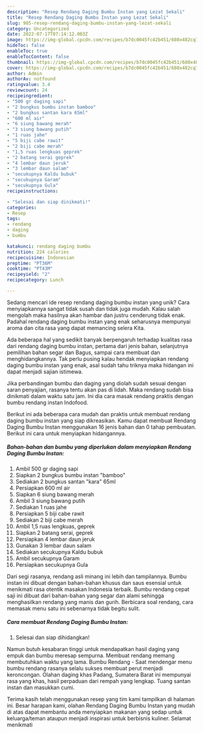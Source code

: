 ```yaml
---
description: "Resep Rendang Daging Bumbu Instan yang Lezat Sekali"
title: "Resep Rendang Daging Bumbu Instan yang Lezat Sekali"
slug: 985-resep-rendang-daging-bumbu-instan-yang-lezat-sekali
category: Uncategorized
date: 2022-07-17T07:14:12.003Z
image: https://img-global.cpcdn.com/recipes/b7dc0045fc42b451/680x482cq70/rendang-daging-bumbu-instan-foto-resep-utama.jpg
hideToc: false
enableToc: true
enableTocContent: false
thumbnail: https://img-global.cpcdn.com/recipes/b7dc0045fc42b451/680x482cq70/rendang-daging-bumbu-instan-foto-resep-utama.jpg
cover: https://img-global.cpcdn.com/recipes/b7dc0045fc42b451/680x482cq70/rendang-daging-bumbu-instan-foto-resep-utama.jpg
author: Admin
authorAv: notfound
ratingvalue: 3.4
reviewcount: 24
recipeingredient:
- "500 gr daging sapi"
- "2 bungkus bumbu instan bamboo"
- "2 bungkus santan kara 65ml"
- "600 ml air"
- "6 siung bawang merah"
- "3 siung bawang putih"
- "1 ruas jahe"
- "5 biji cabe rawit"
- "2 biji cabe merah"
- "1,5 ruas lengkuas geprek"
- "2 batang serai geprek"
- "4 lembar daun jeruk"
- "3 lembar daun salam"
- "secukupnya Kaldu bubuk"
- "secukupnya Garam"
- "secukupnya Gula"
recipeinstructions:

- "Selesai dan siap dinikmati!"
categories:
- Resep
tags:
- rendang
- daging
- bumbu

katakunci: rendang daging bumbu 
nutrition: 224 calories
recipecuisine: Indonesian
preptime: "PT36M"
cooktime: "PT43M"
recipeyield: "2"
recipecategory: Lunch

---
```





Sedang mencari ide resep rendang daging bumbu instan yang unik? Cara menyiapkannya sangat tidak susah dan tidak juga mudah. Kalau salah mengolah maka hasilnya akan hambar dan justru cenderung tidak enak. Padahal rendang daging bumbu instan yang enak seharusnya mempunyai aroma dan cita rasa yang dapat memancing selera Kita.





Ada beberapa hal yang sedikit banyak berpengaruh terhadap kualitas rasa dari rendang daging bumbu instan, pertama dari jenis bahan, selanjutnya pemilihan bahan segar dan Bagus, sampai cara membuat dan menghidangkannya. Tak perlu pusing kalau hendak menyiapkan rendang daging bumbu instan yang enak,      asal sudah tahu triknya maka hidangan ini dapat menjadi sajian istimewa.














Jika perbandingan bumbu dan daging yang diolah sudah sesuai dengan saran penyajian, rasanya tentu akan pas di lidah. Maka rendang sudah bisa dinikmati dalam waktu satu jam. Ini dia cara masak rendang praktis dengan bumbu rendang instan Indofood.






Berikut ini ada beberapa cara mudah dan praktis untuk membuat rendang daging bumbu instan yang siap dikreasikan. Kamu dapat membuat Rendang Daging Bumbu Instan menggunakan 16 jenis bahan dan 0 tahap pembuatan. Berikut ini cara untuk menyiapkan hidangannya.

<!--inarticleads1-->

##### Bahan-bahan dan bumbu yang diperlukan dalam menyiapkan Rendang Daging Bumbu Instan:

1. Ambil 500 gr daging sapi
1. Siapkan 2 bungkus bumbu instan &#34;bamboo&#34;
1. Sediakan 2 bungkus santan &#34;kara&#34; 65ml
1. Persiapkan 600 ml air
1. Siapkan 6 siung bawang merah
1. Ambil 3 siung bawang putih
1. Sediakan 1 ruas jahe
1. Persiapkan 5 biji cabe rawit
1. Sediakan 2 biji cabe merah
1. Ambil 1,5 ruas lengkuas, geprek
1. Siapkan 2 batang serai, geprek
1. Persiapkan 4 lembar daun jeruk
1. Gunakan 3 lembar daun salam
1. Sediakan secukupnya Kaldu bubuk
1. Ambil secukupnya Garam
1. Persiapkan secukupnya Gula


Dari segi rasanya, rendang asli minang ini lebih dan tampilannya. Bumbu instan ini dibuat dengan bahan-bahan khusus dan saus esensial untuk menikmati rasa otentik masakan Indonesia terbaik. Bumbu rendang cepat saji ini dibuat dari bahan-bahan yang segar dan alami sehingga menghasilkan rendang yang manis dan gurih. Berbicara soal rendang, cara memasak menu satu ini sebenarnya tidak begitu sulit. 

<!--inarticleads2-->

##### Cara membuat Rendang Daging Bumbu Instan:


1. Selesai dan siap dihidangkan!

Namun butuh kesabaran tinggi untuk mendapatkan hasil daging yang empuk dan bumbu meresap sempurna. Membuat rendang memang membutuhkan waktu yang lama. Bumbu Rendang - Saat mendengar menu bumbu rendang rasanya selalu sukses membuat perut menjadi keroncongan. Olahan daging khas Padang, Sumatera Barat ini mempunyai rasa yang khas, hasil perpaduan dari rempah yang lengkap. Tuang santan instan dan masukkan cumi. 

Terima kasih telah menggunakan resep yang tim kami tampilkan di halaman ini. Besar harapan kami, olahan Rendang Daging Bumbu Instan yang mudah di atas dapat membantu anda menyiapkan makanan yang sedap untuk keluarga/teman ataupun menjadi inspirasi untuk berbisnis kuliner. Selamat menikmati
